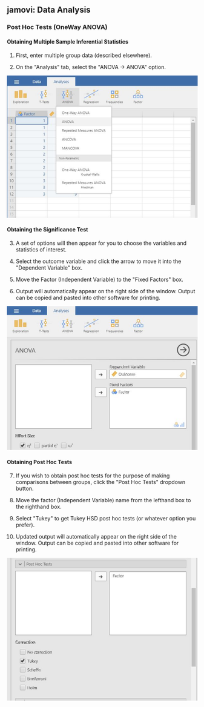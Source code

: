 ## jamovi: Data Analysis

### Post Hoc Tests (OneWay ANOVA) 

#### Obtaining Multiple Sample Inferential  Statistics

1. First, enter multiple group data (described elsewhere).

2. On the "Analysis" tab, select the "ANOVA → ANOVA" option.

<p align="center"><kbd><img src="posthocs1.png"></kbd></p>

#### Obtaining the Significance Test

3. A set of options will then appear for you to choose the variables and statistics of interest.

4. Select the outcome variable and click the arrow to move it into the "Dependent Variable" box. 

5. Move the Factor (Independent Variable) to the "Fixed Factors" box.

6. Output will automatically appear on the right side of the window. Output can be copied and pasted into other software for printing.

<p align="center"><kbd><img src="posthocs2.png"></kbd></p>

 #### Obtaining Post Hoc Tests

7. If you wish to obtain post hoc tests for the purpose of making comparisons between groups, click the "Post Hoc Tests" dropdown button. 

8. Move the factor (Independent Variable) name from the lefthand box to the righthand box.

9. Select "Tukey" to get Tukey HSD post hoc tests (or  whatever option you prefer). 

10. Updated output will automatically appear on the right side of the window. Output can be copied and pasted into other software for printing.

<p align="center"><kbd><img src="posthocs3.png"></kbd></p>

